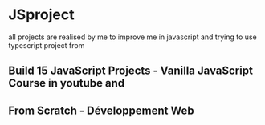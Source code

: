 # JSproject
all projects are realised by me to improve me in javascript and trying to use typescript
project from </br>
## Build 15 JavaScript Projects - Vanilla JavaScript Course in youtube and </br>
## From Scratch - Développement Web
